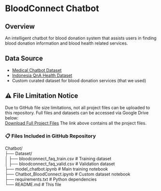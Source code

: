 # BloodConnect Chatbot

## **Overview**
An intelligent chatbot for blood donation system that assists users in finding blood donation information and blood health related services.

## **Data Source**
- [Medical Chatbot Dataset](https://www.kaggle.com/datasets/saifulislamsarfaraz/medical-chatbot-dataset/data)
- [Indonesia QnA Health Dataset](https://www.kaggle.com/datasets/gufranakasamudra/indonesia-qna-health-dataset)
- Custom curated dataset for blood donation services (that we used)

## ⚠️ **File Limitation Notice**
Due to GitHub file size limitations, not all project files can be uploaded to this repository. Full files and datasets can be accessed via Google Drive below: <br>
[Download Full Project Files](https://drive.google.com/drive/folders/1NKqF0l96iDXmoZgR0zkBZSa-o9N9MZTL?usp=sharing)
The link above contains all the project files.

### 📋 Files Included in GitHub Repository
Chatbot/ <br>
├── Dataset/ <br>
│   ├── bloodconnect_faq_train.csv    # Training dataset <br>
│   ├── bloodconnect_faq_valid.csv    # Validation dataset <br>
├── model_chatbot.ipynb               # Main training notebook <br>
├── Chatbot_BloodConnect.ipynb        # Custom dataset notebook <br>
├── requirements.txt                  # Python dependencies <br>
└── README.md                        # This file <br>
